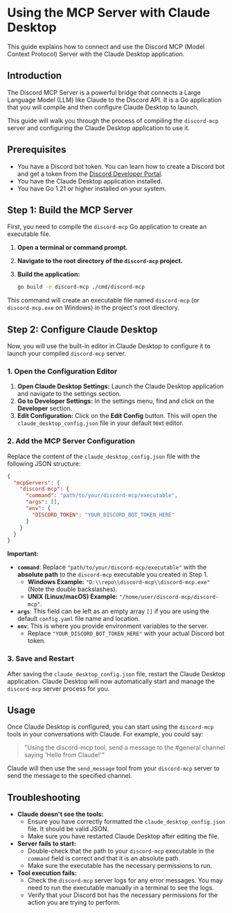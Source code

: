 # Using the MCP Server with Claude Desktop

This guide explains how to connect and use the Discord MCP (Model Context Protocol) Server with the Claude Desktop application.

## Introduction

The Discord MCP Server is a powerful bridge that connects a Large Language Model (LLM) like Claude to the Discord API. It is a Go application that you will compile and then configure Claude Desktop to launch.

This guide will walk you through the process of compiling the `discord-mcp` server and configuring the Claude Desktop application to use it.

## Prerequisites

* You have a Discord bot token. You can learn how to create a Discord bot and get a token from the [Discord Developer Portal](https://discord.com/developers/docs/intro).
* You have the Claude Desktop application installed.
* You have Go 1.21 or higher installed on your system.

## Step 1: Build the MCP Server

First, you need to compile the `discord-mcp` Go application to create an executable file.

1.  **Open a terminal or command prompt.**
2.  **Navigate to the root directory of the `discord-mcp` project.**
3.  **Build the application:**

    ```bash
    go build -o discord-mcp ./cmd/discord-mcp
    ```

This command will create an executable file named `discord-mcp` (or `discord-mcp.exe` on Windows) in the project's root directory.

## Step 2: Configure Claude Desktop

Now, you will use the built-in editor in Claude Desktop to configure it to launch your compiled `discord-mcp` server.

### 1. Open the Configuration Editor

1.  **Open Claude Desktop Settings:** Launch the Claude Desktop application and navigate to the settings section.
2.  **Go to Developer Settings:** In the settings menu, find and click on the **Developer** section.
3.  **Edit Configuration:** Click on the **Edit Config** button. This will open the `claude_desktop_config.json` file in your default text editor.

### 2. Add the MCP Server Configuration

Replace the content of the `claude_desktop_config.json` file with the following JSON structure:

```json
{
  "mcpServers": {
    "discord-mcp": {
      "command": "path/to/your/discord-mcp/executable",
      "args": [],
      "env": {
        "DISCORD_TOKEN": "YOUR_DISCORD_BOT_TOKEN_HERE"
      }
    }
  }
}
```

**Important:**

*   **`command`**: Replace `"path/to/your/discord-mcp/executable"` with the **absolute path** to the `discord-mcp` executable you created in Step 1.
    *   **Windows Example:** `"D:\\repo\\discord-mcp\\discord-mcp.exe"` (Note the double backslashes).
    *   **UNIX (Linux/macOS) Example:** `"/home/user/discord-mcp/discord-mcp"`.
*   **`args`**: This field can be left as an empty array `[]` if you are using the default `config.yaml` file name and location.
*   **`env`**: This is where you provide environment variables to the server. 
    *   Replace `"YOUR_DISCORD_BOT_TOKEN_HERE"` with your actual Discord bot token.


### 3. Save and Restart

After saving the `claude_desktop_config.json` file, restart the Claude Desktop application. Claude Desktop will now automatically start and manage the `discord-mcp` server process for you.

## Usage

Once Claude Desktop is configured, you can start using the `discord-mcp` tools in your conversations with Claude. For example, you could say:

> "Using the discord-mcp tool, send a message to the #general channel saying 'Hello from Claude!'"

Claude will then use the `send_message` tool from your `discord-mcp` server to send the message to the specified channel.

## Troubleshooting

*   **Claude doesn't see the tools:**
    *   Ensure you have correctly formatted the `claude_desktop_config.json` file. It should be valid JSON.
    *   Make sure you have restarted Claude Desktop after editing the file.
*   **Server fails to start:**
    *   Double-check that the path to your `discord-mcp` executable in the `command` field is correct and that it is an absolute path.
    *   Make sure the executable has the necessary permissions to run.
*   **Tool execution fails:**
    *   Check the `discord-mcp` server logs for any error messages. You may need to run the executable manually in a terminal to see the logs.
    *   Verify that your Discord bot has the necessary permissions for the action you are trying to perform.